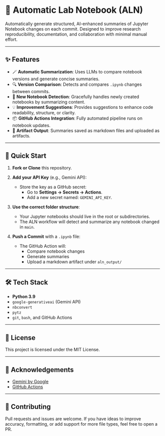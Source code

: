 # 🧠 Automatic Lab Notebook (ALN)

Automatically generate structured, AI-enhanced summaries of Jupyter Notebook changes on each commit. Designed to improve research reproducibility, documentation, and collaboration with minimal manual effort.

---

## ✨ Features

- 🪄 **Automatic Summarization**: Uses LLMs to compare notebook versions and generate concise summaries.
- 🔍 **Version Comparison**: Detects and compares `.ipynb` changes between commits.
- 📝 **New Notebook Detection**: Gracefully handles newly created notebooks by summarizing content.
- 💡 **Improvement Suggestions**: Provides suggestions to enhance code readability, structure, or clarity.
- 📦 **GitHub Actions Integration**: Fully automated pipeline runs on notebook updates.
- 📂 **Artifact Output**: Summaries saved as markdown files and uploaded as artifacts.

---

## 🚀 Quick Start

1. **Fork or Clone** this repository.

2. **Add your API Key** (e.g., Gemini API):
   - Store the key as a GitHub secret:
     - Go to **Settings → Secrets → Actions**.
     - Add a new secret named: `GEMINI_API_KEY`.

3. **Use the correct folder structure**:
   - Your Jupyter notebooks should live in the root or subdirectories.
   - The ALN workflow will detect and summarize any notebook changed in `main`.

4. **Push a Commit** with a `.ipynb` file:
   - The GitHub Action will:
     - Compare notebook changes
     - Generate summaries
     - Upload a markdown artifact under `aln_output/`

---

## 🛠️ Tech Stack

- **Python 3.9**
- `google-generativeai` (Gemini API)
- `nbconvert`
- `pytz`
- `git`, `bash`, and GitHub Actions

---
## 📄 License

This project is licensed under the MIT License.

---

## 🙌 Acknowledgements

- [Gemini by Google](https://ai.google.dev/)
- [GitHub Actions](https://docs.github.com/en/actions)

---

## 💬 Contributing

Pull requests and issues are welcome. If you have ideas to improve accuracy, formatting, or add support for more file types, feel free to open a PR.



